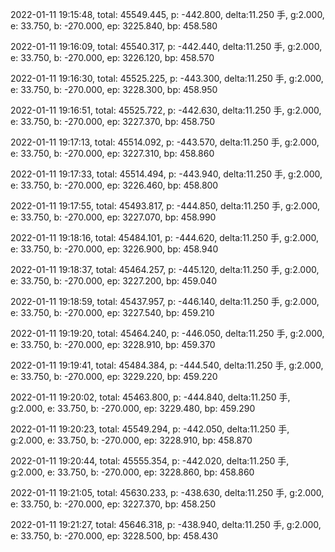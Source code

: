 2022-01-11 19:15:48, total: 45549.445, p: -442.800, delta:11.250 手, g:2.000, e: 33.750, b: -270.000, ep: 3225.840, bp: 458.580

2022-01-11 19:16:09, total: 45540.317, p: -442.440, delta:11.250 手, g:2.000, e: 33.750, b: -270.000, ep: 3226.120, bp: 458.570

2022-01-11 19:16:30, total: 45525.225, p: -443.300, delta:11.250 手, g:2.000, e: 33.750, b: -270.000, ep: 3228.300, bp: 458.950

2022-01-11 19:16:51, total: 45525.722, p: -442.630, delta:11.250 手, g:2.000, e: 33.750, b: -270.000, ep: 3227.370, bp: 458.750

2022-01-11 19:17:13, total: 45514.092, p: -443.570, delta:11.250 手, g:2.000, e: 33.750, b: -270.000, ep: 3227.310, bp: 458.860

2022-01-11 19:17:33, total: 45514.494, p: -443.940, delta:11.250 手, g:2.000, e: 33.750, b: -270.000, ep: 3226.460, bp: 458.800

2022-01-11 19:17:55, total: 45493.817, p: -444.850, delta:11.250 手, g:2.000, e: 33.750, b: -270.000, ep: 3227.070, bp: 458.990

2022-01-11 19:18:16, total: 45484.101, p: -444.620, delta:11.250 手, g:2.000, e: 33.750, b: -270.000, ep: 3226.900, bp: 458.940

2022-01-11 19:18:37, total: 45464.257, p: -445.120, delta:11.250 手, g:2.000, e: 33.750, b: -270.000, ep: 3227.200, bp: 459.040

2022-01-11 19:18:59, total: 45437.957, p: -446.140, delta:11.250 手, g:2.000, e: 33.750, b: -270.000, ep: 3227.540, bp: 459.210

2022-01-11 19:19:20, total: 45464.240, p: -446.050, delta:11.250 手, g:2.000, e: 33.750, b: -270.000, ep: 3228.910, bp: 459.370

2022-01-11 19:19:41, total: 45484.384, p: -444.540, delta:11.250 手, g:2.000, e: 33.750, b: -270.000, ep: 3229.220, bp: 459.220

2022-01-11 19:20:02, total: 45463.800, p: -444.840, delta:11.250 手, g:2.000, e: 33.750, b: -270.000, ep: 3229.480, bp: 459.290

2022-01-11 19:20:23, total: 45549.294, p: -442.050, delta:11.250 手, g:2.000, e: 33.750, b: -270.000, ep: 3228.910, bp: 458.870

2022-01-11 19:20:44, total: 45555.354, p: -442.020, delta:11.250 手, g:2.000, e: 33.750, b: -270.000, ep: 3228.860, bp: 458.860

2022-01-11 19:21:05, total: 45630.233, p: -438.630, delta:11.250 手, g:2.000, e: 33.750, b: -270.000, ep: 3227.370, bp: 458.250

2022-01-11 19:21:27, total: 45646.318, p: -438.940, delta:11.250 手, g:2.000, e: 33.750, b: -270.000, ep: 3228.500, bp: 458.430